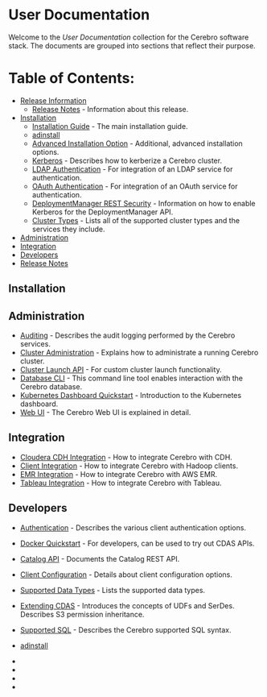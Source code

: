 

# User Documentation

Welcome to the _User Documentation_ collection for the Cerebro software stack. The
documents are grouped into sections that reflect their purpose.

 # Table of Contents:

   * [Release Information](#release-information)
       * [Release Notes](*relnotes) - Information about this release.
   * [Installation](#installation)
       * [Installation Guide](#install) - The main installation guide.
       * [adinstall](#AdvancedInstall)
       * [Advanced Installation Option](#adinstall) - Additional, advanced installation options.
       * [Kerberos](#kerberosclustersetup) - Describes how to kerberize a Cerebro cluster.
       * [LDAP Authentication](#ldapauthn) - For integration of an LDAP service for authentication.
       * [OAuth Authentication](#oauthguide) - For integration of an OAuth service for authentication.
       * [DeploymentManager REST Security](#security) - Information on how to enable Kerberos for the DeploymentManager API.
       * [Cluster Types](#clustertypes) - Lists all of the supported cluster types and the services they include.
   * [Administration](#administration)
   * [Integration](#integration)
   * [Developers](#developers)
   * [Release Notes](#rel-notes)


   ## Installation

   [adinstall]:docs/_build/html/AdvancedInstall.html


  ## Administration

   * [Auditing](#auditing) - Describes the audit logging performed by the Cerebro services.
   * [Cluster Administration](#clusteradmin) - Explains how to administrate a running Cerebro cluster.
   * [Cluster Launch API](#clusterlaunchpluginapi) - For custom cluster launch functionality.
   * [Database CLI](#dbcli) - This command line tool enables interaction with the Cerebro database.
   * [Kubernetes Dashboard Quickstart](#kubernetesdashboardquickstart) - Introduction to the Kubernetes dashboard.
   * [Web UI](#webui) - The Cerebro Web UI is explained in detail.

  ## Integration

   * [Cloudera CDH Integration](#cdhintegration) - How to integrate Cerebro with CDH.
   * [Client Integration](#clientintegration) - How to integrate Cerebro with Hadoop clients.
   * [EMR Integration](#emrintegration) - How to integrate Cerebro with AWS EMR.
   * [Tableau Integration](#tableauwdc) - How to integrate Cerebro with Tableau.

  ## Developers

   * [Authentication](#authn) - Describes the various client authentication options.
   * [Docker Quickstart](#dockerquickstart) - For developers, can be used to try out CDAS APIs.
   * [Catalog API](#catapi) - Documents the Catalog REST API.
   * [Client Configuration](#clientconfig) - Details about client configuration options.
   * [Supported Data Types](#data) - Lists the supported data types.
   * [Extending CDAS](#extendingcdas) - Introduces the concepts of UDFs and SerDes. Describes S3 permission inheritance.
   * [Supported SQL](#supportedsql) - Describes the Cerebro supported SQL syntax.


   * [adinstall](#docs/AdvancedInstall.md)
   * [auditing]: docs/Auditing.md
   * [authn]: docs/Authentication.md
   * [catapi]: docs/CatalogApi.md
   * [cdhintegration]: docs/CDHIntegration.md
   [clientconfig]: docs/ClientConfigurations.md
   [clientintegration]: docs/ClientIntegration.md
   [clusteradmin]: docs/ClusterAdmin.md
   [clusterlaunchpluginapi]: docs/ClusterLaunchPluginApi.md
   [clustertypes]: docs/ClusterTypes.md
   [data]: docs/Data.md
   [dbcli]: docs/DbCLI.md
   [dockerquickstart]: docs/DockerQuickstart.md
   [emrintegration]: docs/EMRIntegration.md
   [extendingcdas]: docs/ExtendingCDAS.md
   [install]: docs/Install.md
   [kerberosclustersetup]: docs/KerberosClusterSetup.md
   [kubernetesdashboardquickstart]: docs/KubernetesDashboardQuickStart.md
   [ldapauthn]: docs/LdapAuthentication.md
   [oauthguide]: docs/OAuthGuide.md
   [relnotes]: docs/ReleaseNotes.md
   [security]: docs/Security.md
   [supportedsql]: docs/SupportedSQL.md
   [tableauwdc]: docs/TableauWDC.md
   [webui]: docs/WebUI.md
